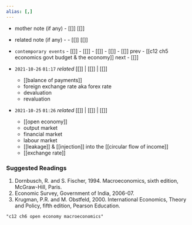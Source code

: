 ```yaml
---
alias: [,]
---
```

- mother note (if any)		- [[]] [[]]
- related note (if any) -		- [[]] [[]]
- `contemporary events`	- [[]]	- [[]]	- [[]]	- [[]]	- [[]]
prev - [[c12 ch5 economics govt budget & the economy]]
next - [[]]

- `2021-10-26`  `01:17` _related_ [[]] | [[]] | [[]]
	- [[balance of payments]]
	- foreign exchange rate aka forex rate
	- devaluation
	- revaluation
- `2021-10-25`  `01:26` _related_ [[]] | [[]] | [[]]
	- [[open economy]]
	- output market
	- financial market
	- labour market
	- [[leakage]] & [[injection]] into the [[circular flow of income]]
	- [[exchange rate]]
### Suggested Readings
1. Dornbusch, R. and S. Fischer, 1994. Macroeconomics, sixth edition, McGraw-Hill, Paris.
2. Economic Survey, Government of India, 2006-07.
3. Krugman, P.R. and M. Obstfeld, 2000. International Economics, Theory and Policy, fifth edition, Pearson Education.

```query
"c12 ch6 open economy macroeconomics"
```